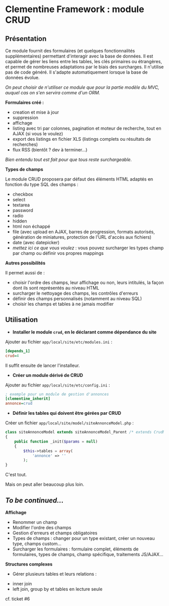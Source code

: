 Clementine Framework : module CRUD
==================================


Présentation
------------

Ce module fournit des formulaires (et quelques fonctionnalités supplémentaires) permettant d'interagir avec la base de données. 
Il est capable de gérer les liens entre les tables, les clés primaires ou étrangères, 
et permet de nombreuses adaptations par le biais des surcharges. Il n'utilise pas de code généré. 
Il s'adapte automatiquement lorsque la base de données évolue.

*On peut choisir de n'utiliser ce module que pour la partie modèle du MVC, auquel cas on s'en servira comme d'un ORM.*

**Formulaires créé :**
- creation et mise à jour
- suppression
- affichage
- listing avec tri par colonnes, pagination et moteur de recherche, tout en AJAX (si vous le voulez)
- export des listings en fichier XLS (listings complets ou résultats de recherches)
- flux RSS (bientôt ? dev à terminer...)

*Bien entendu tout est fait pour que tous reste surchargeable.*

**Types de champs**

Le module CRUD proposera par défaut des éléments HTML adaptés en fonction du type SQL des champs :
- checkbox
- select
- textarea
- password
- radio
- hidden
- html non échappé
- file (avec upload en AJAX, barres de progression, formats autorisés, génération de miniatures, protection de l'URL d'accès aux fichiers)
- date (avec datepicker)
- *mettez ici ce que vous voulez* : vous pouvez surcharger les types champ par champ ou définir vos propres mappings

**Autres possibilités**

Il permet aussi de :
- choisir l'ordre des champs, leur affichage ou non, leurs intitulés, la façon dont ils sont représentés au niveau HTML
- surcharger le nettoyage des champs, les contrôles d'erreurs
- définir des champs personnalisés (notamment au niveau SQL)
- choisir les champs et tables à ne jamais modifier


Utilisation
-----------

* **Installer le module `crud`, en le déclarant comme dépendance du site**

Ajouter au fichier `app/local/site/etc/modules.ini` :

```ini
[depends_1]
crud=4
```

Il suffit ensuite de lancer l'installeur.

* **Créer un module dérivé de CRUD**

Ajouter au fichier `app/local/site/etc/config.ini` :

```ini
; exemple pour un module de gestion d'annonces
[clementine_inherit]
annonce=crud
```

* **Définir les tables qui doivent être gérées par CRUD**

Créer un fichier `app/local/site/model/siteAnnonceModel.php` :

```php
class siteAnnonceModel extends siteAnnonceModel_Parent /* extends CrudModel */
{
    public function _init($params = null)
    {
        $this->tables = array(
            'annonce' => ''
        );
}
```

C'est tout.

Mais on peut aller beaucoup plus loin. 

*To be continued...*
---

**Affichage**

- Renommer un champ
- Modifier l'ordre des champs
- Gestion d'erreurs et champs obligatoires
- Types de champs : changer pour un type existant, créer un nouveau type, champs custom...
- Surcharger les formulaires : formulaire complet, éléments de formulaires, types de champs, champ spécifique, traitements JS/AJAX...

**Structures complexes**

- Gérer plusieurs tables et leurs relations : 
 + inner join
 + left join, group by et tables en lecture seule

cf. ticket #6
